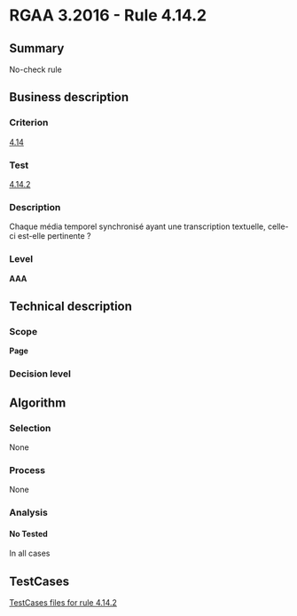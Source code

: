 # RGAA 3.2016 - Rule 4.14.2

## Summary
No-check rule


## Business description

### Criterion
[4.14](http://references.modernisation.gouv.fr/rgaa-accessibilite/criteres.html#crit-4-14)

### Test
[4.14.2](http://references.modernisation.gouv.fr/rgaa-accessibilite/criteres.html#test-4-14-2)

### Description
Chaque média temporel synchronisé ayant une transcription textuelle, celle-ci est-elle pertinente ?

### Level
**AAA**


## Technical description

### Scope
**Page**

### Decision level


## Algorithm

### Selection
None

### Process
None

### Analysis

#### No Tested
In all cases


##  TestCases

[TestCases files for rule 4.14.2](https://github.com/Asqatasun/Asqatasun/tree/RGAA_3.2016/rules/rules-rgaa3.2016/src/test/resources/testcases/rgaa32016/Rgaa32016Rule041402/)



